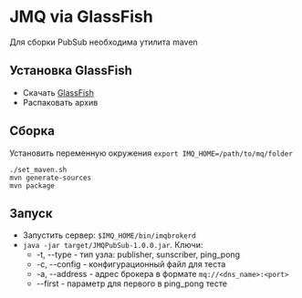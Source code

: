 # JMQ via GlassFish

Для сборки PubSub необходима утилита maven

## Установка GlassFish

* Скачать [GlassFish](https://www.eclipse.org/downloads/download.php?file=/glassfish/glassfish-5.1.0.zip)
* Распаковать архив

## Сборка

Установить переменную окружения ```export IMQ_HOME=/path/to/mq/folder``` 

```
./set_maven.sh
mvn generate-sources
mvn package
```

## Запуск

* Запустить сервер: ```$IMQ_HOME/bin/imqbrokerd```
* ```java -jar target/JMQPubSub-1.0.0.jar```. Ключи:
    * -t, --type - тип узла: publisher, sunscriber, ping_pong
    * -c, --config - конфигурационный файл для теста
    * -a, --address - адрес брокера в формате ```mq://<dns_name>:<port>```
    * --first - параметр для первого в ping_pong тесте
